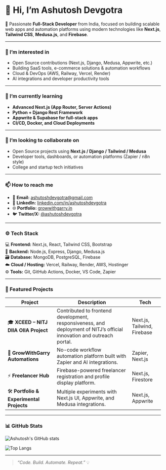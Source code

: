 # 👋 Hi, I’m Ashutosh Devgotra  

🚀 Passionate **Full-Stack Developer** from India, focused on building scalable web apps and automation platforms using modern technologies like **Next.js**, **Tailwind CSS**, **Medusa.js**, and **Firebase**.  

---

### 👀 I’m interested in
- Open Source contributions (Next.js, Django, Medusa, Appwrite, etc.)
- Building SaaS tools, e-commerce solutions & automation workflows
- Cloud & DevOps (AWS, Railway, Vercel, Render)
- AI integrations and developer productivity tools  

---

### 🌱 I’m currently learning
- **Advanced Next.js (App Router, Server Actions)**
- **Python + Django Rest Framework**
- **Appwrite & Supabase for full-stack apps**
- **CI/CD, Docker, and Cloud Deployments**

---

### 💞️ I’m looking to collaborate on
- Open Source projects using **Next.js / Django / Tailwind / Medusa**
- Developer tools, dashboards, or automation platforms (Zapier / n8n style)
- College and startup tech initiatives  

---

### 📫 How to reach me
- 📧 **Email:** [ashutoshdevgotra@gmail.com](mailto:ashutoshdevgotra@gmail.com)  
- 💼 **LinkedIn:** [linkedin.com/in/ashutoshdevgotra](https://linkedin.com/in/ashutoshdevgotra)  
- 🌐 **Portfolio:** [growwithgarry.in](https://growwithgarry.in)  
- 🐦 **Twitter/X:** [@ashutoshdevgotra](https://x.com/ashutoshdevgotra)  

---

### ⚙️ Tech Stack
💻 **Frontend:** Next.js, React, Tailwind CSS, Bootstrap  
🧠 **Backend:** Node.js, Express, Django, Medusa.js  
🗃️ **Database:** MongoDB, PostgreSQL, Firebase  
☁️ **Cloud / Hosting:** Vercel, Railway, Render, AWS, Hostinger  
⚙️ **Tools:** Git, GitHub Actions, Docker, VS Code, Zapier  

---

### 🧩 Featured Projects
| Project | Description | Tech |
|----------|--------------|------|
| 🎓 **XCEED – NITJ DIIA OIIA Project** | Contributed to frontend development, responsiveness, and deployment of NITJ’s official innovation and outreach portal. | Next.js, Tailwind, Firebase |
| 🤖 **GrowWithGarry Automations** | No-code workflow automation platform built with Zapier and AI integrations. | Zapier, Next.js |
| ⚡ **Freelancer Hub** | Firebase-powered freelancer registration and profile display platform. | Next.js, Firestore |
| 🛠️ **Portfolio & Experimental Projects** | Multiple experiments with Next.js UI, Appwrite, and Medusa integrations. | Next.js, Appwrite |

---

### 📊 GitHub Stats  
![Ashutosh's GitHub stats](https://github-readme-stats.vercel.app/api?username=AshutoshDevgotra&show_icons=true&theme=tokyonight)

![Top Langs](https://github-readme-stats.vercel.app/api/top-langs/?username=AshutoshDevgotra&layout=compact&theme=tokyonight)

---

> _“Code. Build. Automate. Repeat.”_ 💡  
